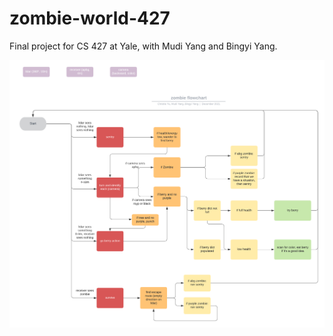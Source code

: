 # zombie-world-427
Final project for CS 427 at Yale, with Mudi Yang and Bingyi Yang.

![Alt text](zombie_flowchar.png)
